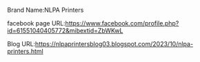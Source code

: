 Brand Name:NLPA Printers

facebook page URL:https://www.facebook.com/profile.php?id=61551040405772&mibextid=ZbWKwL

Blog URL:https://nlpaprintersblog03.blogspot.com/2023/10/nlpa-printers.html
